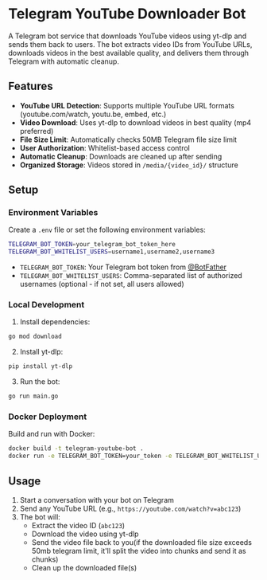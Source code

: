 # Telegram YouTube Downloader Bot

A Telegram bot service that downloads YouTube videos using yt-dlp and sends them back to users. The bot extracts video IDs from YouTube URLs, downloads videos in the best available quality, and delivers them through Telegram with automatic cleanup.

## Features

- **YouTube URL Detection**: Supports multiple YouTube URL formats (youtube.com/watch, youtu.be, embed, etc.)
- **Video Download**: Uses yt-dlp to download videos in best quality (mp4 preferred)
- **File Size Limit**: Automatically checks 50MB Telegram file size limit
- **User Authorization**: Whitelist-based access control
- **Automatic Cleanup**: Downloads are cleaned up after sending
- **Organized Storage**: Videos stored in `/media/{video_id}/` structure

## Setup

### Environment Variables

Create a `.env` file or set the following environment variables:

```bash
TELEGRAM_BOT_TOKEN=your_telegram_bot_token_here
TELEGRAM_BOT_WHITELIST_USERS=username1,username2,username3
```

- `TELEGRAM_BOT_TOKEN`: Your Telegram bot token from [@BotFather](https://t.me/BotFather)
- `TELEGRAM_BOT_WHITELIST_USERS`: Comma-separated list of authorized usernames (optional - if not set, all users allowed)

### Local Development

1. Install dependencies:
```bash
go mod download
```

2. Install yt-dlp:
```bash
pip install yt-dlp
```

3. Run the bot:
```bash
go run main.go
```

### Docker Deployment

Build and run with Docker:

```bash
docker build -t telegram-youtube-bot .
docker run -e TELEGRAM_BOT_TOKEN=your_token -e TELEGRAM_BOT_WHITELIST_USERS=user1,user2 telegram-youtube-bot
```

## Usage

1. Start a conversation with your bot on Telegram
2. Send any YouTube URL (e.g., `https://youtube.com/watch?v=abc123`)
3. The bot will:
   - Extract the video ID (`abc123`)
   - Download the video using yt-dlp
   - Send the video file back to you(if the downloaded file size exceeds 50mb telegram limit, it'll split the video into chunks and send it as chunks)
   - Clean up the downloaded file(s)
